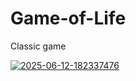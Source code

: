 # Game-of-Life
Classic game

<a href="https://ibb.co/wNkSBp2W"><img src="https://i.ibb.co/hR6BL2TW/2025-06-12-182337476.png" alt="2025-06-12-182337476" border="0"></a>
